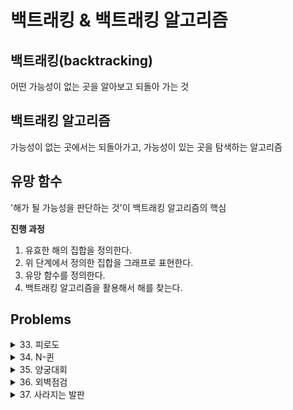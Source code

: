 # 백트래킹 & 백트래킹 알고리즘

## 백트래킹(backtracking)
어떤 가능성이 없는 곳을 알아보고 되돌아 가는 것

## 백트래킹 알고리즘
가능성이 없는 곳에서는 되돌아가고, 가능성이 있는 곳을 탐색하는 알고리즘

## 유망 함수
'해가 될 가능성을 판단하는 것'이 백트래킹 알고리즘의 핵심

**진행 과정**  
1. 유효한 해의 집합을 정의한다.
2. 위 단계에서 정의한 집합을 그래프로 표현한다.
3. 유망 함수를 정의한다.
4. 백트래킹 알고리즘을 활용해서 해를 찾는다.

## Problems
<details>
<summary>33. 피로도</summary>
<div markdown='1'>

---

---
</div>
</details>


<details>
<summary>34. N-퀸</summary>
<div markdown='1'>

---

---
</div>
</details>


<details>
<summary>35. 양궁대회</summary>
<div markdown='1'>

---

---
</div>
</details>


<details>
<summary>36. 외벽점검</summary>
<div markdown='1'>

---

---
</div>
</details>


<details>
<summary>37. 사라지는 발판</summary>
<div markdown='1'>

---

---
</div>
</details>